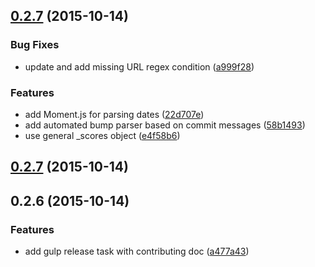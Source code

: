 <a name="0.2.7"></a>
## [0.2.7](https://github.com/Kaixhin/FGLab/compare/0.2.7...v0.2.7) (2015-10-14)


### Bug Fixes

* update and add missing URL regex condition ([a999f28](https://github.com/Kaixhin/FGLab/commit/a999f28))

### Features

* add Moment.js for parsing dates ([22d707e](https://github.com/Kaixhin/FGLab/commit/22d707e))
* add automated bump parser based on commit messages ([58b1493](https://github.com/Kaixhin/FGLab/commit/58b1493))
* use general _scores object ([e4f58b6](https://github.com/Kaixhin/FGLab/commit/e4f58b6))



<a name="0.2.7"></a>
## [0.2.7](https://github.com/Kaixhin/FGLab/compare/0.2.6...v0.2.7) (2015-10-14)




<a name="0.2.6"></a>
## 0.2.6 (2015-10-14)


### Features

* add gulp release task with contributing doc ([a477a43](https://github.com/Kaixhin/FGLab/commit/a477a43))



